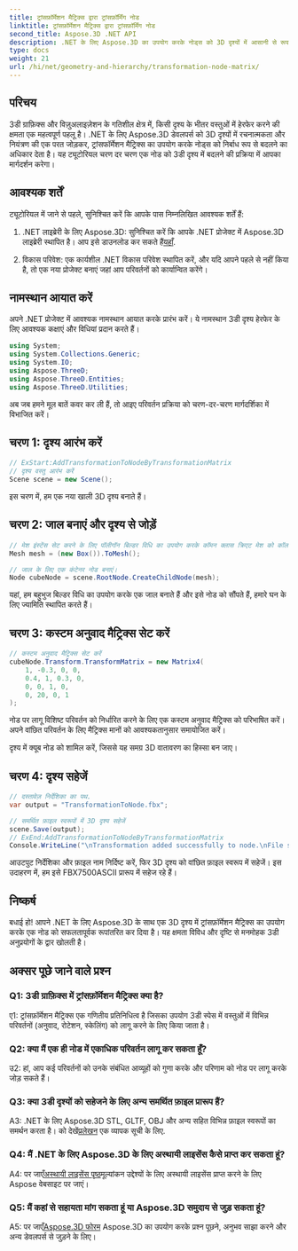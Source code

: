 ```yaml
---
title: ट्रांसफ़ॉर्मेशन मैट्रिक्स द्वारा ट्रांसफ़ॉर्मिंग नोड
linktitle: ट्रांसफ़ॉर्मेशन मैट्रिक्स द्वारा ट्रांसफ़ॉर्मिंग नोड
second_title: Aspose.3D .NET API
description: .NET के लिए Aspose.3D का उपयोग करके नोड्स को 3D दृश्यों में आसानी से रूपांतरित करें। ट्यूटोरियल के साथ चरण-दर-चरण नोड परिवर्तन सीखें।
type: docs
weight: 21
url: /hi/net/geometry-and-hierarchy/transformation-node-matrix/
---
```

## परिचय

3डी ग्राफ़िक्स और विज़ुअलाइज़ेशन के गतिशील क्षेत्र में, किसी दृश्य के भीतर वस्तुओं में हेरफेर करने की क्षमता एक महत्वपूर्ण पहलू है। .NET के लिए Aspose.3D डेवलपर्स को 3D दृश्यों में रचनात्मकता और नियंत्रण की एक परत जोड़कर, ट्रांसफॉर्मेशन मैट्रिक्स का उपयोग करके नोड्स को निर्बाध रूप से बदलने का अधिकार देता है। यह ट्यूटोरियल चरण दर चरण एक नोड को 3डी दृश्य में बदलने की प्रक्रिया में आपका मार्गदर्शन करेगा।

## आवश्यक शर्तें

ट्यूटोरियल में जाने से पहले, सुनिश्चित करें कि आपके पास निम्नलिखित आवश्यक शर्तें हैं:

1.  .NET लाइब्रेरी के लिए Aspose.3D: सुनिश्चित करें कि आपके .NET प्रोजेक्ट में Aspose.3D लाइब्रेरी स्थापित है। आप इसे डाउनलोड कर सकते हैं[यहाँ](https://releases.aspose.com/3d/net/).

2. विकास परिवेश: एक कार्यशील .NET विकास परिवेश स्थापित करें, और यदि आपने पहले से नहीं किया है, तो एक नया प्रोजेक्ट बनाएं जहां आप परिवर्तनों को कार्यान्वित करेंगे।

## नामस्थान आयात करें

अपने .NET प्रोजेक्ट में आवश्यक नामस्थान आयात करके प्रारंभ करें। ये नामस्थान 3डी दृश्य हेरफेर के लिए आवश्यक कक्षाएं और विधियां प्रदान करते हैं।

```csharp
using System;
using System.Collections.Generic;
using System.IO;
using Aspose.ThreeD;
using Aspose.ThreeD.Entities;
using Aspose.ThreeD.Utilities;
```

अब जब हमने मूल बातें कवर कर ली हैं, तो आइए परिवर्तन प्रक्रिया को चरण-दर-चरण मार्गदर्शिका में विभाजित करें।

## चरण 1: दृश्य आरंभ करें

```csharp
// ExStart:AddTransformationToNodeByTransformationMatrix
// दृश्य वस्तु आरंभ करें
Scene scene = new Scene();

```

इस चरण में, हम एक नया खाली 3D दृश्य बनाते हैं।

## चरण 2: जाल बनाएं और दृश्य से जोड़ें

```csharp
// मेश इंस्टेंस सेट करने के लिए पॉलीगॉन बिल्डर विधि का उपयोग करके कॉमन क्लास क्रिएट मेश को कॉल करें
Mesh mesh = (new Box()).ToMesh();

// जाल के लिए एक कंटेनर नोड बनाएं।
Node cubeNode = scene.RootNode.CreateChildNode(mesh);
```

यहां, हम बहुभुज बिल्डर विधि का उपयोग करके एक जाल बनाते हैं और इसे नोड को सौंपते हैं, हमारे घन के लिए ज्यामिति स्थापित करते हैं।

## चरण 3: कस्टम अनुवाद मैट्रिक्स सेट करें

```csharp
// कस्टम अनुवाद मैट्रिक्स सेट करें
cubeNode.Transform.TransformMatrix = new Matrix4(
    1, -0.3, 0, 0,
    0.4, 1, 0.3, 0,
    0, 0, 1, 0,
    0, 20, 0, 1
);        
```

नोड पर लागू विशिष्ट परिवर्तन को निर्धारित करने के लिए एक कस्टम अनुवाद मैट्रिक्स को परिभाषित करें। अपने वांछित परिवर्तन के लिए मैट्रिक्स मानों को आवश्यकतानुसार समायोजित करें।

दृश्य में क्यूब नोड को शामिल करें, जिससे यह समग्र 3D वातावरण का हिस्सा बन जाए।

## चरण 4: दृश्य सहेजें

```csharp
// दस्तावेज़ निर्देशिका का पथ.
var output = "TransformationToNode.fbx";

// समर्थित फ़ाइल स्वरूपों में 3D दृश्य सहेजें
scene.Save(output);
// ExEnd:AddTransformationToNodeByTransformationMatrix
Console.WriteLine("\nTransformation added successfully to node.\nFile saved at " + output);
```

आउटपुट निर्देशिका और फ़ाइल नाम निर्दिष्ट करें, फिर 3D दृश्य को वांछित फ़ाइल स्वरूप में सहेजें। इस उदाहरण में, हम इसे FBX7500ASCII प्रारूप में सहेज रहे हैं।

## निष्कर्ष

बधाई हो! आपने .NET के लिए Aspose.3D के साथ एक 3D दृश्य में ट्रांसफ़ॉर्मेशन मैट्रिक्स का उपयोग करके एक नोड को सफलतापूर्वक रूपांतरित कर दिया है। यह क्षमता विविध और दृष्टि से मनमोहक 3डी अनुप्रयोगों के द्वार खोलती है।

## अक्सर पूछे जाने वाले प्रश्न

### Q1: 3डी ग्राफ़िक्स में ट्रांसफ़ॉर्मेशन मैट्रिक्स क्या है?

ए1: ट्रांसफ़ॉर्मेशन मैट्रिक्स एक गणितीय प्रतिनिधित्व है जिसका उपयोग 3डी स्पेस में वस्तुओं में विभिन्न परिवर्तनों (अनुवाद, रोटेशन, स्केलिंग) को लागू करने के लिए किया जाता है।

### Q2: क्या मैं एक ही नोड में एकाधिक परिवर्तन लागू कर सकता हूँ?

उ2: हां, आप कई परिवर्तनों को उनके संबंधित आव्यूहों को गुणा करके और परिणाम को नोड पर लागू करके जोड़ सकते हैं।

### Q3: क्या 3डी दृश्यों को सहेजने के लिए अन्य समर्थित फ़ाइल प्रारूप हैं?

 A3: .NET के लिए Aspose.3D STL, GLTF, OBJ और अन्य सहित विभिन्न फ़ाइल स्वरूपों का समर्थन करता है। को देखें[प्रलेखन](https://reference.aspose.com/3d/net/) एक व्यापक सूची के लिए.

### Q4: मैं .NET के लिए Aspose.3D के लिए अस्थायी लाइसेंस कैसे प्राप्त कर सकता हूं?

 A4: पर जाएँ[अस्थायी लाइसेंस पृष्ठ](https://purchase.aspose.com/temporary-license/)मूल्यांकन उद्देश्यों के लिए अस्थायी लाइसेंस प्राप्त करने के लिए Aspose वेबसाइट पर जाएं।

### Q5: मैं कहां से सहायता मांग सकता हूं या Aspose.3D समुदाय से जुड़ सकता हूं?

 A5: पर जाएँ[Aspose.3D फोरम](https://forum.aspose.com/c/3d/18) Aspose.3D का उपयोग करके प्रश्न पूछने, अनुभव साझा करने और अन्य डेवलपर्स से जुड़ने के लिए।